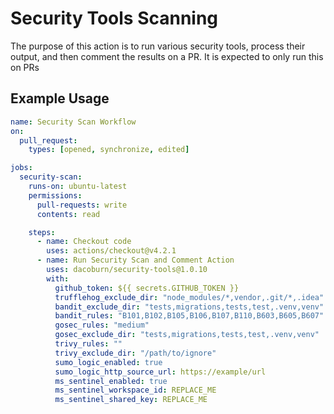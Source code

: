 # Security Tools Scanning

The purpose of this action is to run various security tools, process their output, and then comment the results on a PR. It is expected to only run this on PRs

## Example Usage

```yaml
name: Security Scan Workflow
on:
  pull_request:
    types: [opened, synchronize, edited]

jobs:
  security-scan:
    runs-on: ubuntu-latest
    permissions:
      pull-requests: write
      contents: read

    steps:
      - name: Checkout code
        uses: actions/checkout@v4.2.1
      - name: Run Security Scan and Comment Action
        uses: dacoburn/security-tools@1.0.10
        with:
          github_token: ${{ secrets.GITHUB_TOKEN }}
          trufflehog_exclude_dir: "node_modules/*,vendor,.git/*,.idea"
          bandit_exclude_dir: "tests,migrations,tests,test,.venv,venv"
          bandit_rules: "B101,B102,B105,B106,B107,B110,B603,B605,B607"
          gosec_rules: "medium"
          gosec_exclude_dir: "tests,migrations,tests,test,.venv,venv"
          trivy_rules: ""
          trivy_exclude_dir: "/path/to/ignore"
          sumo_logic_enabled: true
          sumo_logic_http_source_url: https://example/url
          ms_sentinel_enabled: true
          ms_sentinel_workspace_id: REPLACE_ME
          ms_sentinel_shared_key: REPLACE_ME
```
